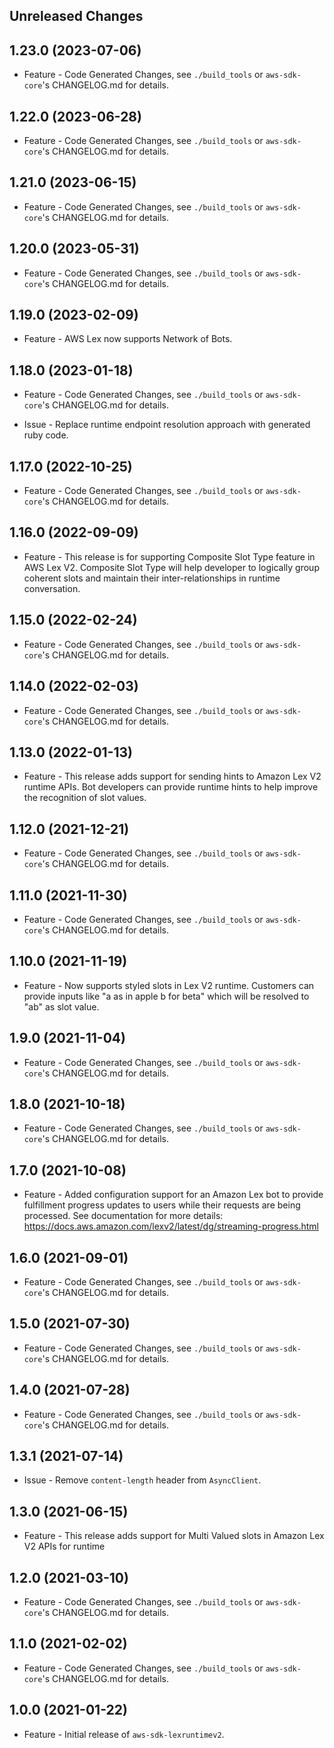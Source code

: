 Unreleased Changes
------------------

1.23.0 (2023-07-06)
------------------

* Feature - Code Generated Changes, see `./build_tools` or `aws-sdk-core`'s CHANGELOG.md for details.

1.22.0 (2023-06-28)
------------------

* Feature - Code Generated Changes, see `./build_tools` or `aws-sdk-core`'s CHANGELOG.md for details.

1.21.0 (2023-06-15)
------------------

* Feature - Code Generated Changes, see `./build_tools` or `aws-sdk-core`'s CHANGELOG.md for details.

1.20.0 (2023-05-31)
------------------

* Feature - Code Generated Changes, see `./build_tools` or `aws-sdk-core`'s CHANGELOG.md for details.

1.19.0 (2023-02-09)
------------------

* Feature - AWS Lex now supports Network of Bots.

1.18.0 (2023-01-18)
------------------

* Feature - Code Generated Changes, see `./build_tools` or `aws-sdk-core`'s CHANGELOG.md for details.

* Issue - Replace runtime endpoint resolution approach with generated ruby code.

1.17.0 (2022-10-25)
------------------

* Feature - Code Generated Changes, see `./build_tools` or `aws-sdk-core`'s CHANGELOG.md for details.

1.16.0 (2022-09-09)
------------------

* Feature - This release is for supporting Composite Slot Type feature in AWS Lex V2. Composite Slot Type will help developer to logically group coherent slots and maintain their inter-relationships in runtime conversation.

1.15.0 (2022-02-24)
------------------

* Feature - Code Generated Changes, see `./build_tools` or `aws-sdk-core`'s CHANGELOG.md for details.

1.14.0 (2022-02-03)
------------------

* Feature - Code Generated Changes, see `./build_tools` or `aws-sdk-core`'s CHANGELOG.md for details.

1.13.0 (2022-01-13)
------------------

* Feature - This release adds support for sending hints to Amazon Lex V2 runtime APIs. Bot developers can provide runtime hints to help improve the recognition of slot values.

1.12.0 (2021-12-21)
------------------

* Feature - Code Generated Changes, see `./build_tools` or `aws-sdk-core`'s CHANGELOG.md for details.

1.11.0 (2021-11-30)
------------------

* Feature - Code Generated Changes, see `./build_tools` or `aws-sdk-core`'s CHANGELOG.md for details.

1.10.0 (2021-11-19)
------------------

* Feature - Now supports styled slots in Lex V2 runtime. Customers can provide inputs like "a as in apple b for beta" which will be resolved to "ab" as slot value.

1.9.0 (2021-11-04)
------------------

* Feature - Code Generated Changes, see `./build_tools` or `aws-sdk-core`'s CHANGELOG.md for details.

1.8.0 (2021-10-18)
------------------

* Feature - Code Generated Changes, see `./build_tools` or `aws-sdk-core`'s CHANGELOG.md for details.

1.7.0 (2021-10-08)
------------------

* Feature - Added configuration support for an Amazon Lex bot to provide fulfillment progress updates to users while their requests are being processed. See documentation for more details: https://docs.aws.amazon.com/lexv2/latest/dg/streaming-progress.html

1.6.0 (2021-09-01)
------------------

* Feature - Code Generated Changes, see `./build_tools` or `aws-sdk-core`'s CHANGELOG.md for details.

1.5.0 (2021-07-30)
------------------

* Feature - Code Generated Changes, see `./build_tools` or `aws-sdk-core`'s CHANGELOG.md for details.

1.4.0 (2021-07-28)
------------------

* Feature - Code Generated Changes, see `./build_tools` or `aws-sdk-core`'s CHANGELOG.md for details.

1.3.1 (2021-07-14)
------------------

* Issue - Remove `content-length` header from `AsyncClient`.

1.3.0 (2021-06-15)
------------------

* Feature - This release adds support for Multi Valued slots in Amazon Lex V2 APIs for runtime

1.2.0 (2021-03-10)
------------------

* Feature - Code Generated Changes, see `./build_tools` or `aws-sdk-core`'s CHANGELOG.md for details.

1.1.0 (2021-02-02)
------------------

* Feature - Code Generated Changes, see `./build_tools` or `aws-sdk-core`'s CHANGELOG.md for details.

1.0.0 (2021-01-22)
------------------

* Feature - Initial release of `aws-sdk-lexruntimev2`.
